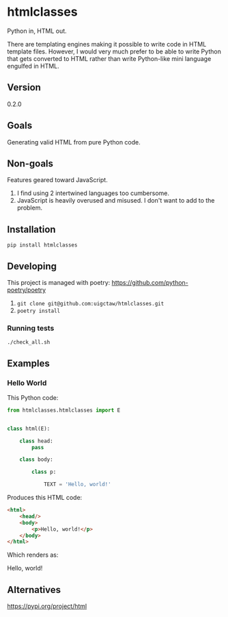 # htmlclasses

Python in, HTML out.

There are templating engines making it possible to write code
in HTML template files. However, I would very much prefer
to be able to write Python that gets converted to HTML 
rather than write Python-like mini language engulfed in HTML. 

## Version

0.2.0

## Goals

Generating valid HTML from pure Python code.

## Non-goals

Features geared toward JavaScript.

1. I find using 2 intertwined languages too cumbersome.
2. JavaScript is heavily overused and misused.
   I don't want to add to the problem.


## Installation

`pip install htmlclasses`

## Developing

This project is managed with poetry: https://github.com/python-poetry/poetry

1. `git clone git@github.com:uigctaw/htmlclasses.git`
2. `poetry install`

### Running tests

`./check_all.sh`

## Examples

### Hello World

This Python code:

```python
from htmlclasses.htmlclasses import E


class html(E):

    class head:
        pass

    class body:

        class p:

            TEXT = 'Hello, world!'
```

Produces this HTML code:

```html
<html>
    <head/>
    <body>
        <p>Hello, world!</p>
    </body>
</html>
```

Which renders as:

<html>
    <head/>
    <body>
        <p>Hello, world!</p>
    </body>
</html>

## Alternatives

https://pypi.org/project/html
